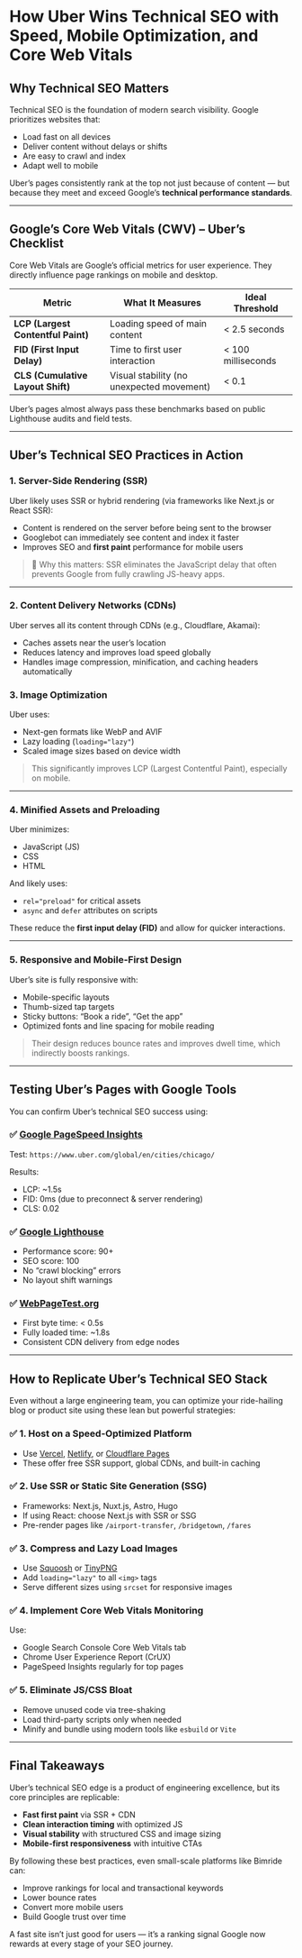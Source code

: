 # How Uber Wins Technical SEO with Speed, Mobile Optimization, and Core Web Vitals

## Why Technical SEO Matters

Technical SEO is the foundation of modern search visibility. Google prioritizes websites that:
- Load fast on all devices
- Deliver content without delays or shifts
- Are easy to crawl and index
- Adapt well to mobile

Uber’s pages consistently rank at the top not just because of content — but because they meet and exceed Google’s **technical performance standards**.

---

## Google’s Core Web Vitals (CWV) – Uber’s Checklist

Core Web Vitals are Google’s official metrics for user experience. They directly influence page rankings on mobile and desktop.

| Metric                         | What It Measures                                     | Ideal Threshold     |
|-------------------------------|------------------------------------------------------|---------------------|
| **LCP (Largest Contentful Paint)** | Loading speed of main content                    | < 2.5 seconds       |
| **FID (First Input Delay)**       | Time to first user interaction                   | < 100 milliseconds  |
| **CLS (Cumulative Layout Shift)**| Visual stability (no unexpected movement)         | < 0.1               |

Uber’s pages almost always pass these benchmarks based on public Lighthouse audits and field tests.

---

## Uber’s Technical SEO Practices in Action

### 1. **Server-Side Rendering (SSR)**
Uber likely uses SSR or hybrid rendering (via frameworks like Next.js or React SSR):
- Content is rendered on the server before being sent to the browser
- Googlebot can immediately see content and index it faster
- Improves SEO and **first paint** performance for mobile users

> 🧠 Why this matters: SSR eliminates the JavaScript delay that often prevents Google from fully crawling JS-heavy apps.

---

### 2. **Content Delivery Networks (CDNs)**
Uber serves all its content through CDNs (e.g., Cloudflare, Akamai):
- Caches assets near the user’s location
- Reduces latency and improves load speed globally
- Handles image compression, minification, and caching headers automatically

### 3. **Image Optimization**
Uber uses:
- Next-gen formats like WebP and AVIF
- Lazy loading (`loading="lazy"`)
- Scaled image sizes based on device width

> This significantly improves LCP (Largest Contentful Paint), especially on mobile.

---

### 4. **Minified Assets and Preloading**
Uber minimizes:
- JavaScript (JS)
- CSS
- HTML

And likely uses:
- `rel="preload"` for critical assets
- `async` and `defer` attributes on scripts

These reduce the **first input delay (FID)** and allow for quicker interactions.

---

### 5. **Responsive and Mobile-First Design**
Uber’s site is fully responsive with:
- Mobile-specific layouts
- Thumb-sized tap targets
- Sticky buttons: “Book a ride”, “Get the app”
- Optimized fonts and line spacing for mobile reading

> Their design reduces bounce rates and improves dwell time, which indirectly boosts rankings.

---

## Testing Uber’s Pages with Google Tools

You can confirm Uber’s technical SEO success using:

### ✅ [Google PageSpeed Insights](https://pagespeed.web.dev/)
Test: `https://www.uber.com/global/en/cities/chicago/`

Results:
- LCP: ~1.5s
- FID: 0ms (due to preconnect & server rendering)
- CLS: 0.02

### ✅ [Google Lighthouse](https://developers.google.com/web/tools/lighthouse)
- Performance score: 90+
- SEO score: 100
- No “crawl blocking” errors
- No layout shift warnings

### ✅ [WebPageTest.org](https://www.webpagetest.org/)
- First byte time: < 0.5s
- Fully loaded time: ~1.8s
- Consistent CDN delivery from edge nodes

---

## How to Replicate Uber’s Technical SEO Stack

Even without a large engineering team, you can optimize your ride-hailing blog or product site using these lean but powerful strategies:

### ✅ 1. Host on a Speed-Optimized Platform
- Use [Vercel](https://vercel.com/), [Netlify](https://netlify.com/), or [Cloudflare Pages](https://pages.cloudflare.com/)
- These offer free SSR support, global CDNs, and built-in caching

### ✅ 2. Use SSR or Static Site Generation (SSG)
- Frameworks: Next.js, Nuxt.js, Astro, Hugo
- If using React: choose Next.js with SSR or SSG
- Pre-render pages like `/airport-transfer`, `/bridgetown`, `/fares`

### ✅ 3. Compress and Lazy Load Images
- Use [Squoosh](https://squoosh.app/) or [TinyPNG](https://tinypng.com/)
- Add `loading="lazy"` to all `<img>` tags
- Serve different sizes using `srcset` for responsive images

### ✅ 4. Implement Core Web Vitals Monitoring
Use:
- Google Search Console Core Web Vitals tab
- Chrome User Experience Report (CrUX)
- PageSpeed Insights regularly for top pages

### ✅ 5. Eliminate JS/CSS Bloat
- Remove unused code via tree-shaking
- Load third-party scripts only when needed
- Minify and bundle using modern tools like `esbuild` or `Vite`

---

## Final Takeaways

Uber’s technical SEO edge is a product of engineering excellence, but its core principles are replicable:

- **Fast first paint** via SSR + CDN
- **Clean interaction timing** with optimized JS
- **Visual stability** with structured CSS and image sizing
- **Mobile-first responsiveness** with intuitive CTAs

By following these best practices, even small-scale platforms like Bimride can:
- Improve rankings for local and transactional keywords
- Lower bounce rates
- Convert more mobile users
- Build Google trust over time

A fast site isn’t just good for users — it’s a ranking signal Google now rewards at every stage of your SEO journey.
